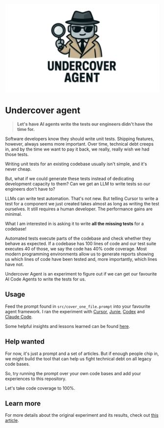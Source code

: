 <img src="img/logo.png" alt="Undercover Agent Logo" width="700px">

# Undercover agent
> **Let's have AI agents write the tests our engineers didn't have the time for.**

Software developers know they should write unit tests. Shipping features, however, always seems more important. Over time, technical debt creeps in, and by the time we want to pay it back, we really, really wish we had those tests.

Writing unit tests for an existing codebase usually isn't simple, and it's never cheap.

But, what if we could generate these tests instead of dedicating development capacity to them? Can we get an LLM to write tests so our engineers don't have to?

LLMs can write test automation. That's not new. But telling Cursor to write a test for a component we just created takes almost as long as writing the test ourselves. It still requires a human developer. The performance gains are minimal.

What I am interested in is asking it to write **all the missing tests** for a codebase!

Automated tests execute parts of the codebase and check whether they behave as expected. If a codebase has 100 lines of code and our test suite executes 40 of those, we say the code has 40% code coverage. Most modern programming environments allow us to generate reports showing us which lines of code have been tested and, more importantly, which lines have not.

Undercover Agent is an experiment to figure out if we can get our favourite AI Code Agents to write the tests for us.

## Usage
Feed the prompt found in `src/cover_one_file.prompt` into your favourite agent framework. I ran the experiment with [Cursor](https://cursor.sh), [Junie](https://www.jetbrains.com/junie/), [Codex](https://github.com/openai/codex) and [Claude Code](https://claude.ai).

Some helpful insights and lessons learned can be found [here](/LessonsLearned.md).
## Help wanted
For now, it's just a prompt and a set of articles. But if enough people chip in, we might build the tool that can help us fight technical debt on all legacy code bases.

So, try running the prompt over your own code bases and add your experiences to this repository. 

Let's take code coverage to 100%.

## Learn more
For more details about the original experiment and its results, check out [this article](https://somethingwithai.substack.com/p/from-0-to-319-in-25-minutes-and-263).
